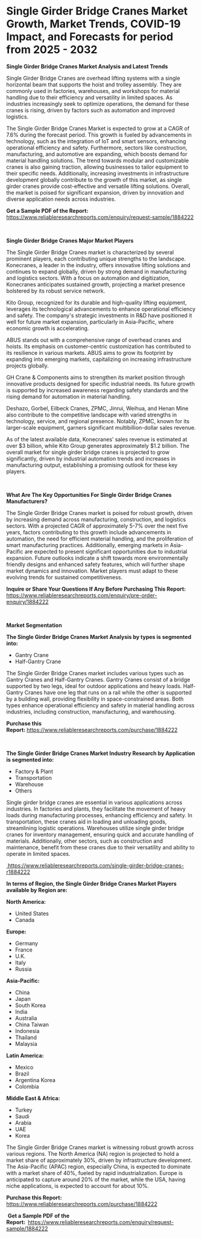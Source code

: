 <p><h1>Single Girder Bridge Cranes Market Growth, Market Trends, COVID-19 Impact, and Forecasts for period from 2025 - 2032</h1></p><p><strong>Single Girder Bridge Cranes Market Analysis and Latest Trends</strong></p>
<p><p>Single Girder Bridge Cranes are overhead lifting systems with a single horizontal beam that supports the hoist and trolley assembly. They are commonly used in factories, warehouses, and workshops for material handling due to their efficiency and versatility in limited spaces. As industries increasingly seek to optimize operations, the demand for these cranes is rising, driven by factors such as automation and improved logistics.</p><p>The Single Girder Bridge Cranes Market is expected to grow at a CAGR of 7.6% during the forecast period. This growth is fueled by advancements in technology, such as the integration of IoT and smart sensors, enhancing operational efficiency and safety. Furthermore, sectors like construction, manufacturing, and automotive are expanding, which boosts demand for material handling solutions. The trend towards modular and customizable cranes is also gaining traction, allowing businesses to tailor equipment to their specific needs. Additionally, increasing investments in infrastructure development globally contribute to the growth of this market, as single girder cranes provide cost-effective and versatile lifting solutions. Overall, the market is poised for significant expansion, driven by innovation and diverse application needs across industries.</p></p>
<p><strong>Get a Sample PDF of the Report:&nbsp;</strong> <a href="https://www.reliableresearchreports.com/enquiry/request-sample/1884222?utm_campaign=3278&utm_medium=2&utm_source=Github&utm_content=ia&utm_term=12042025&utm_id=single-girder-bridge-cranes">https://www.reliableresearchreports.com/enquiry/request-sample/1884222</a></p>
<p>&nbsp;</p>
<p><strong>Single Girder Bridge Cranes Major Market Players</strong></p>
<p><p>The Single Girder Bridge Cranes market is characterized by several prominent players, each contributing unique strengths to the landscape. Konecranes, a leader in the industry, offers innovative lifting solutions and continues to expand globally, driven by strong demand in manufacturing and logistics sectors. With a focus on automation and digitization, Konecranes anticipates sustained growth, projecting a market presence bolstered by its robust service network.</p><p>Kito Group, recognized for its durable and high-quality lifting equipment, leverages its technological advancements to enhance operational efficiency and safety. The company's strategic investments in R&D have positioned it well for future market expansion, particularly in Asia-Pacific, where economic growth is accelerating.</p><p>ABUS stands out with a comprehensive range of overhead cranes and hoists. Its emphasis on customer-centric customization has contributed to its resilience in various markets. ABUS aims to grow its footprint by expanding into emerging markets, capitalizing on increasing infrastructure projects globally.</p><p>GH Crane & Components aims to strengthen its market position through innovative products designed for specific industrial needs. Its future growth is supported by increased awareness regarding safety standards and the rising demand for automation in material handling.</p><p>Deshazo, Gorbel, Eilbeck Cranes, ZPMC, Jinrui, Weihua, and Henan Mine also contribute to the competitive landscape with varied strengths in technology, service, and regional presence. Notably, ZPMC, known for its larger-scale equipment, garners significant multibillion-dollar sales revenue.</p><p>As of the latest available data, Konecranes’ sales revenue is estimated at over $3 billion, while Kito Group generates approximately $1.2 billion. The overall market for single girder bridge cranes is projected to grow significantly, driven by industrial automation trends and increases in manufacturing output, establishing a promising outlook for these key players.</p></p>
<p>&nbsp;</p>
<p><strong>What Are The Key Opportunities For Single Girder Bridge Cranes Manufacturers?</strong></p>
<p><p>The Single Girder Bridge Cranes market is poised for robust growth, driven by increasing demand across manufacturing, construction, and logistics sectors. With a projected CAGR of approximately 5-7% over the next five years, factors contributing to this growth include advancements in automation, the need for efficient material handling, and the proliferation of smart manufacturing practices. Additionally, emerging markets in Asia-Pacific are expected to present significant opportunities due to industrial expansion. Future outlooks indicate a shift towards more environmentally friendly designs and enhanced safety features, which will further shape market dynamics and innovation. Market players must adapt to these evolving trends for sustained competitiveness.</p></p>
<p><strong>Inquire or Share Your Questions If Any Before Purchasing This Report:</strong> <a href="https://www.reliableresearchreports.com/enquiry/pre-order-enquiry/1884222?utm_campaign=3278&utm_medium=2&utm_source=Github&utm_content=ia&utm_term=12042025&utm_id=single-girder-bridge-cranes">https://www.reliableresearchreports.com/enquiry/pre-order-enquiry/1884222</a></p>
<p>&nbsp;</p>
<p><strong>Market Segmentation</strong></p>
<p><strong>The Single Girder Bridge Cranes Market Analysis by types is segmented into:</strong></p>
<p><ul><li>Gantry Crane</li><li>Half-Gantry Crane</li></ul></p>
<p><p>The Single Girder Bridge Cranes market includes various types such as Gantry Cranes and Half-Gantry Cranes. Gantry Cranes consist of a bridge supported by two legs, ideal for outdoor applications and heavy loads. Half-Gantry Cranes have one leg that runs on a rail while the other is supported by a building wall, providing flexibility in space-constrained areas. Both types enhance operational efficiency and safety in material handling across industries, including construction, manufacturing, and warehousing.</p></p>
<p><strong>Purchase this Report:&nbsp;</strong><a href="https://www.reliableresearchreports.com/purchase/1884222?utm_campaign=3278&utm_medium=2&utm_source=Github&utm_content=ia&utm_term=12042025&utm_id=single-girder-bridge-cranes">https://www.reliableresearchreports.com/purchase/1884222</a></p>
<p>&nbsp;</p>
<p><strong>The Single Girder Bridge Cranes Market Industry Research by Application is segmented into:</strong></p>
<p><ul><li>Factory & Plant</li><li>Transportation</li><li>Warehouse</li><li>Others</li></ul></p>
<p><p>Single girder bridge cranes are essential in various applications across industries. In factories and plants, they facilitate the movement of heavy loads during manufacturing processes, enhancing efficiency and safety. In transportation, these cranes aid in loading and unloading goods, streamlining logistic operations. Warehouses utilize single girder bridge cranes for inventory management, ensuring quick and accurate handling of materials. Additionally, other sectors, such as construction and maintenance, benefit from these cranes due to their versatility and ability to operate in limited spaces.</p></p>
<p><a href="https://www.reliableresearchreports.com/single-girder-bridge-cranes-r1884222?utm_campaign=3278&utm_medium=2&utm_source=Github&utm_content=ia&utm_term=12042025&utm_id=single-girder-bridge-cranes">&nbsp;https://www.reliableresearchreports.com/single-girder-bridge-cranes-r1884222</a></p>
<p><strong>In terms of Region, the Single Girder Bridge Cranes Market Players available by Region are:</strong></p>
<p>
    <p> <strong> North America: </strong>
        <ul>
            <li>United States</li>
            <li>Canada</li>
        </ul>
        </p> 
    <p> <strong> Europe: </strong>
        <ul>
            <li>Germany</li>
            <li>France</li>
            <li>U.K.</li>
            <li>Italy</li>
            <li>Russia</li>
        </ul>
        </p> 
    <p> <strong> Asia-Pacific: </strong>
        <ul>
            <li>China</li>
            <li>Japan</li>
            <li>South Korea</li>
            <li>India</li>
            <li>Australia</li>
            <li>China Taiwan</li>
            <li>Indonesia</li>
            <li>Thailand</li>
            <li>Malaysia</li>
        </ul>
        </p> 
    <p> <strong> Latin America: </strong>
        <ul>
            <li>Mexico</li>
            <li>Brazil</li>
            <li>Argentina Korea</li>
            <li>Colombia</li>
        </ul>
        </p> 
    <p> <strong> Middle East & Africa: </strong>
        <ul>
            <li>Turkey</li>
            <li>Saudi</li>
            <li>Arabia</li>
            <li>UAE</li>
            <li>Korea</li>
        </ul>
    </p>
    </p>
<p><p>The Single Girder Bridge Cranes market is witnessing robust growth across various regions. The North America (NA) region is projected to hold a market share of approximately 30%, driven by infrastructure development. The Asia-Pacific (APAC) region, especially China, is expected to dominate with a market share of 40%, fueled by rapid industrialization. Europe is anticipated to capture around 20% of the market, while the USA, having niche applications, is expected to account for about 10%.</p></p>
<p><strong>Purchase this Report: </strong><a href="https://www.reliableresearchreports.com/purchase/1884222?utm_campaign=3278&utm_medium=2&utm_source=Github&utm_content=ia&utm_term=12042025&utm_id=single-girder-bridge-cranes">https://www.reliableresearchreports.com/purchase/1884222</a></p>
<p>&nbsp;<strong>Get a Sample PDF of the Report:&nbsp;&nbsp;</strong><a href="https://www.reliableresearchreports.com/enquiry/request-sample/1884222?utm_campaign=3278&utm_medium=2&utm_source=Github&utm_content=ia&utm_term=12042025&utm_id=single-girder-bridge-cranes">https://www.reliableresearchreports.com/enquiry/request-sample/1884222</a></p>
<p><strong></strong></p>
<p><p></p><p></p><p></p></p>